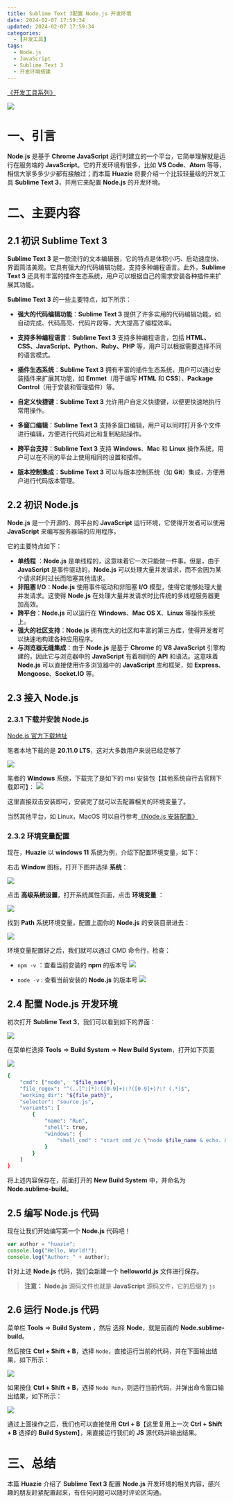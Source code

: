 ```yaml
---
title: Sublime Text 3配置 Node.js 开发环境
date: 2024-02-07 17:59:34
updated: 2024-02-07 17:59:34
categories:
  - [开发工具]
tags:
  - Node.js
  - JavaScript
  - Sublime Text 3
  - 开发环境搭建
---
```



[《开发工具系列》](/categories/开发工具/) 

![](/images/nodejs-logo.png)

# 一、引言

**Node.js** 是基于 **Chrome JavaScript** 运行时建立的一个平台，它简单理解就是运行在服务端的 **JavaScript**。它的开发环境有很多，比如 **VS Code**、**Atom** 等等，相信大家多多少少都有接触过；而本篇 **Huazie** 将要介绍一个比较轻量级的开发工具 **Sublime Text 3**，并用它来配置 **Node.js** 的开发环境。

# 二、主要内容
## 2.1 初识 Sublime Text 3 

**Sublime Text 3** 是一款流行的文本编辑器，它的特点是体积小巧、启动速度快、界面简洁美观。它具有强大的代码编辑功能，支持多种编程语言。此外，**Sublime Text 3** 还具有丰富的插件生态系统，用户可以根据自己的需求安装各种插件来扩展其功能。

**Sublime Text 3** 的一些主要特点，如下所示：

- **强大的代码编辑功能**：**Sublime Text 3** 提供了许多实用的代码编辑功能，如自动完成、代码高亮、代码片段等，大大提高了编程效率。

- **支持多种编程语言**：**Sublime Text 3** 支持多种编程语言，包括 **HTML、CSS、JavaScript、Python、Ruby、PHP** 等，用户可以根据需要选择不同的语言模式。

- **插件生态系统**：**Sublime Text 3** 拥有丰富的插件生态系统，用户可以通过安装插件来扩展其功能，如 **Emmet**（用于编写 **HTML** 和 **CSS**）、**Package Control**（用于安装和管理插件）等。

- **自定义快捷键**：**Sublime Text 3** 允许用户自定义快捷键，以便更快速地执行常用操作。

- **多窗口编辑**：**Sublime Text 3** 支持多窗口编辑，用户可以同时打开多个文件进行编辑，方便进行代码对比和复制粘贴操作。

- **跨平台支持**：**Sublime Text 3** 支持 **Windows**、**Mac** 和 **Linux** 操作系统，用户可以在不同的平台上使用相同的设置和插件。

- **版本控制集成**：**Sublime Text 3** 可以与版本控制系统（如 **Git**）集成，方便用户进行代码版本管理。

## 2.2 初识 Node.js

**Node.js** 是一个开源的、跨平台的 **JavaScript** 运行环境，它使得开发者可以使用 **JavaScript** 来编写服务器端的应用程序。

它的主要特点如下：

- **单线程** ：**Node.js** 是单线程的，这意味着它一次只能做一件事。但是，由于 **JavaScript** 是事件驱动的，**Node.js** 可以处理大量并发请求，而不会因为某个请求耗时过长而阻塞其他请求。
- **非阻塞 I/O**：**Node.js** 使用事件驱动和非阻塞 **I/O** 模型，使得它能够处理大量并发请求。这使得 **Node.js** 在处理大量并发请求时比传统的多线程服务器更加高效。
- **跨平台**：**Node.js** 可以运行在 **Windows**、**Mac OS X**、**Linux** 等操作系统上。
- **强大的社区支持**：**Node.js** 拥有庞大的社区和丰富的第三方库，使得开发者可以快速地构建各种应用程序。
- **与浏览器无缝集成**：由于 **Node.js** 是基于 **Chrome** 的 **V8 JavaScript** 引擎构建的，因此它与浏览器中的 **JavaScript** 有着相同的 **API** 和语法。这意味着 **Node.js** 可以直接使用许多浏览器中的 **JavaScript** 库和框架，如 **Express**、**Mongoose**、**Socket.IO** 等。
## 2.3 接入 Node.js 

### 2.3.1 下载并安装 Node.js 

[Node.js 官方下载地址](https://nodejs.org/en/download/)

笔者本地下载的是 **20.11.0 LTS**，这对大多数用户来说已经足够了

![](/images/dev-tool/nodejs-download.png)
 
笔者的 **Windows** 系统，下载完了是如下的 msi 安装包【其他系统自行去官网下载即可】：
![](/images/dev-tool/node-install-package.png)

这里直接双击安装即可，安装完了就可以去配置相关的环境变量了。

当然其他平台，如 Linux，MacOS 可以自行参考[《Node.js 安装配置》](https://www.runoob.com/nodejs/nodejs-install-setup.html)

### 2.3.2 环境变量配置

现在，**Huazie** 以 **windows 11** 系统为例，介绍下配置环境变量，如下：

右击 **Window** 图标，打开下图并选择 **系统**：

![](/images/dev-tool/windows-system.png)

点击 **高级系统设置**，打开系统属性页面，点击 **环境变量** ：

![](/images/dev-tool/windows-env-config.png)

找到 **Path** 系统环境变量，配置上面你的 **Node.js** 的安装目录进去：

![](/images/dev-tool/nodejs-env-config.png)

环境变量配置好之后，我们就可以通过 CMD 命令行，检查：

- `npm -v` ：查看当前安装的 **npm** 的版本号
![](/images/dev-tool/npm-v.png)

- `node -v` : 查看当前安装的 **Node.js** 的版本号
![](/images/dev-tool/node-v.png)

## 2.4 配置 Node.js 开发环境

初次打开 **Sublime Text 3**，我们可以看到如下的界面：

![](/images/dev-tool/sublime-text3-default-page.png)

在菜单栏选择 **Tools** => **Build System** => **New Build System**，打开如下页面

![](/images/dev-tool/sublime-text3-new-buildsystem.png)

```bash
{
	"cmd": ["node",  "$file_name"], 
    "file_regex": "^(..[^:]*):([0-9]+):?([0-9]+)?:? (.*)$", 
    "working_dir": "${file_path}",
    "selector": "source.js",
    "variants": [
	    {
	        "name": "Run",
	        "shell": true,
	        "windows": {
	            "shell_cmd" : "start cmd /c \"node $file_name & echo. & pause\""
	        }
	    }
    ]
}

```

将上述内容保存在，前面打开的 **New Build System** 中，并命名为 **Node.sublime-build**。

## 2.5 编写 Node.js 代码 

现在让我们开始编写第一个 **Node.js** 代码吧！

```javascript
var author = "huazie";
console.log("Hello, World!");
console.log("Author: " + author);
```

针对上述 **Node.js** 代码，我们会新建一个 **helloworld.js** 文件进行保存。

> **注意：** **Node.js** 源码文件也就是 **JavaScript** 源码文件，它的后缀为 `js`
## 2.6 运行 Node.js 代码


菜单栏 **Tools** => **Build System** ，然后 选择 **Node**，就是前面的 **Node.sublime-build**。

然后按住 **Ctrl + Shift + B**，选择 `Node`，直接运行当前的代码，并在下面输出结果，如下所示：

![](nodejs-result.png)

如果按住 **Ctrl + Shift + B**，选择 `Node Run`，则运行当前代码，并弹出命令窗口输出结果，如下所示：


![](nodejs-result-1.png)

通过上面操作之后，我们也可以直接使用 **Ctrl + B**【这里复用上一次 **Ctrl + Shift + B** 选择的 **Build System**】，来直接运行我们的 **JS** 源代码并输出结果。

# 三、总结

本篇 **Huazie** 介绍了 **Sublime Text 3** 配置 **Node.js** 开发环境的相关内容，感兴趣的朋友赶紧配置起来，有任何问题可以随时评论区沟通。




